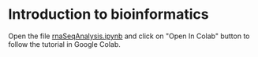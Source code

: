 # Introduction to bioinformatics

Open the file <a href="https://github.com/hanielcedraz/RNA-Seq_Course/blob/main/rnaSeqAnalysis.ipynb" target="_blank">rnaSeqAnalysis.ipynb</a> and click on "Open In Colab" button to follow the tutorial in Google Colab.



<!---
```
https://github.com/hanielcedraz/RNA-Seq_Course/blob/main/rnaSeqAnalysis.ipynb">rnaSeqAnalysis.ipynb
```
-->
